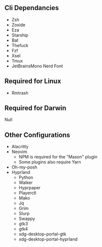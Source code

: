 ## Cli Dependancies
* Zsh
* Zoxide
* Eza
* Starship
* Bat
* Thefuck
* Fzf
* Xsel
* Tmux
* JetBrainsMono Nerd Font

## Required for Linux
* Rmtrash

## Required for Darwin
Null

## Other Configurations
* Alacritty
* Neovim
    * NPM is required for the "Mason" plugin
    * Some plugins also require Yarn
* Oh-my-posh
* Hyprland
    * Python
    * Walker
    * Hyprpaper
    * Playerctl
    * Mako
    * Jq
    * Grim
    * Slurp
    * Swappy
    * gtk3
    * gtk4
    * xdg-desktop-portal-gtk
    * xdg-desktop-portal-hyprland


